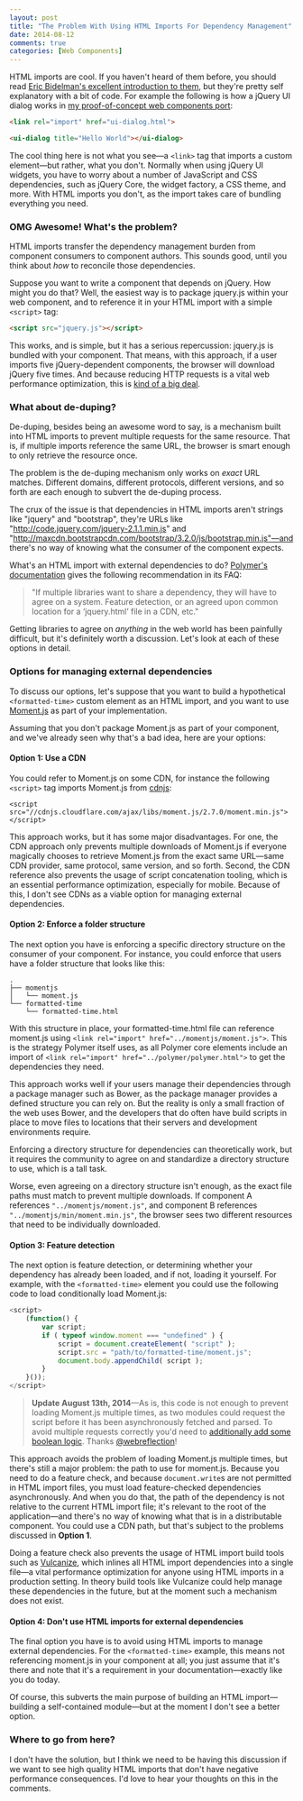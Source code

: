 ```yaml
---
layout: post
title: "The Problem With Using HTML Imports For Dependency Management"
date: 2014-08-12
comments: true
categories: [Web Components]
---
```


HTML imports are cool. If you haven't heard of them before, you should read [Eric Bidelman's excellent introduction to them](http://www.html5rocks.com/en/tutorials/webcomponents/imports/), but they're pretty self explanatory with a bit of code. For example the following is how a jQuery UI dialog works in [my proof-of-concept web components port](https://github.com/tjvantoll/ui-web-components):

``` html
<link rel="import" href="ui-dialog.html">

<ui-dialog title="Hello World"></ui-dialog>
```

The cool thing here is not what you see—a `<link>` tag that imports a custom element—but rather, what you don't. Normally when using jQuery UI widgets, you have to worry about a number of JavaScript and CSS dependencies, such as jQuery Core, the widget factory, a CSS theme, and more. With HTML imports you don't, as the import takes care of bundling everything you need.

<!--more-->

### OMG Awesome! What's the problem?

HTML imports transfer the dependency management burden from component consumers to component authors. This sounds good, until you think about *how* to reconcile those dependencies.

Suppose you want to write a component that depends on jQuery. How might you do that? Well, the easiest way is to package jquery.js within your web component, and to reference it in your HTML import with a simple `<script>` tag:

``` html
<script src="jquery.js"></script>
```

This works, and is simple, but it has a serious repercussion: jquery.js is bundled with your component. That means, with this approach, if a user imports five jQuery-dependent components, the browser will download jQuery five times. And because reducing HTTP requests is a vital web performance optimization, this is [kind of a big deal](https://www.youtube.com/watch?v=H8OxKx6zKkQ).

### What about de-duping?

De-duping, besides being an awesome word to say, is a mechanism built into HTML imports to prevent multiple requests for the same resource. That is, if multiple imports reference the same URL, the browser is smart enough to only retrieve the resource once.

The problem is the de-duping mechanism only works on *exact* URL matches. Different domains, different protocols, different versions, and so forth are each enough to subvert the de-duping process.

The crux of the issue is that dependencies in HTML imports aren't strings like "jquery" and "bootstrap", they're URLs like "http://code.jquery.com/jquery-2.1.1.min.js" and "http://maxcdn.bootstrapcdn.com/bootstrap/3.2.0/js/bootstrap.min.js"—and there's no way of knowing what the consumer of the component expects.

What's an HTML import with external dependencies to do? [Polymer's documentation](http://www.polymer-project.org/resources/faq.html#loadlibs) gives the following recommendation in its FAQ:

> "If multiple libraries want to share a dependency, they will have to agree on a system. Feature detection, or an agreed upon common location for a ‘jquery.html’ file in a CDN, etc."

Getting libraries to agree on *anything* in the web world has been painfully difficult, but it's definitely worth a discussion. Let's look at each of these options in detail.

### Options for managing external dependencies

To discuss our options, let's suppose that you want to build a hypothetical `<formatted-time>` custom element as an HTML import, and you want to use [Moment.js](http://momentjs.com/) as part of your implementation.

Assuming that you don't package Moment.js as part of your component, and we've already seen why that's a bad idea, here are your options:

#### Option 1: Use a CDN

You could refer to Moment.js on some CDN, for instance the following `<script>` tag imports Moment.js from [cdnjs](http://cdnjs.com/):

```
<script src="//cdnjs.cloudflare.com/ajax/libs/moment.js/2.7.0/moment.min.js"></script>
```

This approach works, but it has some major disadvantages. For one, the CDN approach only prevents multiple downloads of Moment.js if everyone magically chooses to retrieve Moment.js from the exact same URL—same CDN provider, same protocol, same version, and so forth. Second, the CDN reference also prevents the usage of script concatenation tooling, which is an essential performance optimization, especially for mobile. Because of this, I don't see CDNs as a viable option for managing external dependencies.

#### Option 2: Enforce a folder structure

The next option you have is enforcing a specific directory structure on the consumer of your component. For instance, you could enforce that users have a folder structure that looks like this:

```
.
├── momentjs
│   └── moment.js
└── formatted-time
    └── formatted-time.html
```

With this structure in place, your formatted-time.html file can reference moment.js using `<link rel="import" href="../momentjs/moment.js">`. This is the strategy Polymer itself uses, as all Polymer core elements include an import of `<link rel="import" href="../polymer/polymer.html">` to get the dependencies they need.

This approach works well if your users manage their dependencies through a package manager such as Bower, as the package manager provides a defined structure you can rely on. But the reality is only a small fraction of the web uses Bower, and the developers that do often have build scripts in place to move files to locations that their servers and development environments require.

Enforcing a directory structure for dependencies can theoretically work, but it requires the community to agree on and standardize a directory structure to use, which is a tall task.

Worse, even agreeing on a directory structure isn't enough, as the exact file paths must match to prevent multiple downloads. If component A references `"../momentjs/moment.js"`, and component B references `"../momentjs/min/moment.min.js"`, the browser sees two different resources that need to be individually downloaded.

#### Option 3: Feature detection

The next option is feature detection, or determining whether your dependency has already been loaded, and if not, loading it yourself. For example, with the `<formatted-time>` element you could use the following code to load conditionally load Moment.js:

``` javascript
<script>
	(function() {
		var script;
		if ( typeof window.moment === "undefined" ) {
			script = document.createElement( "script" );
			script.src = "path/to/formatted-time/moment.js";
			document.body.appendChild( script );
		}
	}());
</script>
```

> **Update August 13th, 2014**—As is, this code is not enough to prevent loading Moment.js multiple times, as two modules could request the script before it has been asynchronously fetched and parsed. To avoid multiple requests correctly you'd need to [additionally add some boolean logic](#comment-1540666406). Thanks [@webreflection](https://twitter.com/webreflection)!

This approach avoids the problem of loading Moment.js multiple times, but there's still a major problem: the path to use for moment.js. Because you need to do a feature check, and because `document.write`s are not permitted in HTML import files, you must load feature-checked dependencies asynchronously. And when you do that, the path of the dependency is not relative to the current HTML import file; it's relevant to the root of the application—and there's no way of knowing what that is in a distributable component. You could use a CDN path, but that's subject to the problems discussed in **Option 1**.

Doing a feature check also prevents the usage of HTML import build tools such as [Vulcanize](https://github.com/Polymer/vulcanize), which inlines all HTML import dependencies into a single file—a vital performance optimization for anyone using HTML imports in a production setting. In theory build tools like Vulcanize could help manage these dependencies in the future, but at the moment such a mechanism does not exist.

#### Option 4: Don't use HTML imports for external dependencies

The final option you have is to avoid using HTML imports to manage external dependencies. For the `<formatted-time>` example, this means not referencing moment.js in your component at all; you just assume that it's there and note that it's a requirement in your documentation—exactly like you do today.

Of course, this subverts the main purpose of building an HTML import—building a self-contained module—but at the moment I don't see a better option.

### Where to go from here?

I don't have the solution, but I think we need to be having this discussion if we want to see high quality HTML imports that don't have negative performance consequences. I'd love to hear your thoughts on this in the comments.
